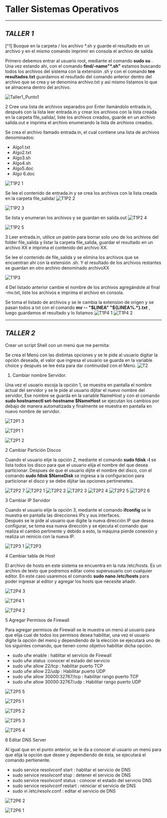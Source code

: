 # Taller Sistemas Operativos
---
***TALLER 1***  
-----
[^1] Busque en la carpeta / los archivo *.sh y guarde el resultado en un archivo y en el mismo comando imprimir en consola el archivo de salida
 
Primero debemos entrar al usuario root, mediante el comando **sudo su** .  Una vez estando ahi, con el comando **find/-name"*.sh"** estamos buscando todos los archivos del sistema con la extensión .sh y con el comando **tee resultados.txt** guardamos el resultado del comando anterior dentro del archivo que se crea y se denomina  archivo.txt y asi mismo listamos lo que se almacena dentro del archivo.

![Taller1_Punto1](https://user-images.githubusercontent.com/126521214/222804716-4f83ff52-2454-4078-a9cf-43f26d179dd4.png)

2 Cree una lista de archivos separados por Enter llamándolo entrada.in, después con la lista leer entrada.in y crear los archivos con la lista creada en la carpeta        file_salida/, liste los archivos creados, guarde en un archivo salida.out e imprima el archivo  enumerando la lista de archivos creados.

 Se crea el archivo llamado entrada.in, el cual contiene una lista de archivos denominados: 
 -	Algo1.txt
 -	Algo2.txt
 -	Algo3.sh
 -	Algo4.sh
 -	Algo5.doc
 -	Algo 6.doc

![T1P2 1](https://user-images.githubusercontent.com/126521214/222805704-f0b3ace7-d3b9-4332-bc06-f87d7b50f7f6.png)  


 Se lee el contenido de entrada.in y se crea los archivos con la lista  creada en la carpeta file_salida/
 ![T1P2 2](https://user-images.githubusercontent.com/126521214/222805729-67e814f8-0bac-41c7-81fd-8b1ce4e1cba7.png)  

 ![T1P2 3](https://user-images.githubusercontent.com/126521214/222805774-9b2de4c0-b513-486a-b202-6d51d66aa08a.png)  

 Se lista y enumeran los archivos y se guardan en salida.out
 ![T1P2 4](https://user-images.githubusercontent.com/126521214/222805797-15a50f88-ba1d-4ebd-b6e3-714e24530eb7.png)

 ![T1P2 5](https://user-images.githubusercontent.com/126521214/222805810-e69f5fa9-9dae-46ff-b921-8828afef52b6.png)


3 Leer entrada.in, utilice un patrón para borrar solo uno de los archivos del folder file_salida y listar la carpeta file_salida, guardar el resultado en un archivo XX e imprima el contenido del archivo XX.

 Se lee el contenido de file_salida y se elimina los archivos que se encuentran ahí con la extensión .sh.
 Y el resultado de los archivos restantes se guardan en otro archivo denominado archivoXX

 ![T1P3](https://user-images.githubusercontent.com/126521214/222806923-e02cec69-9559-41f4-a6aa-3f44abbd9353.png)

4 Del listado anterior cambie el nombre de los archivos agregándole al final -mv.txt, liste los archivos e imprima el archivo en consola.

 Se toma el listado de archivos y se le cambia la extension de origen y se pasan todos a txt con el comando **mv -- "$LINEA" "${LINEA%.*}.txt** , luego guardamos el    resultado y lo listamos 
 ![T1P4 1](https://user-images.githubusercontent.com/126521214/222807263-5279b3e7-6d1e-47bd-abc2-a2fc03a0dbf2.jpg)
 ![T1P4 2](https://user-images.githubusercontent.com/126521214/222807278-b4598a70-8a54-416a-874a-634e370d0c86.png)

---  

***TALLER 2***  
-----

Crear un script Shell con un menú que me permita: 

 Se crea el Menú con las distintas opciones y se le pide al usuario digitar la opción deseada, el valor que ingresa el usuario se guarda en la variable choice y         después se lee ésta para dar continuidad con el Menú.
![T2](https://user-images.githubusercontent.com/126521214/222840032-03c78fe3-56f5-4b58-93ea-d2e42706cb27.png)

1. Cambiar nombre Servidor.

Una vez el usuario escoja la opción 1, se muestra en pantalla el nombre actual del servidor y se le pide al usuario dijitar el nuevo nombre del servidor, Ese nombre se guarda en la variable NameHost  y con el comando **sudo hostnamectl set-hostname $NameHost** se ejecutan los cambios por debajo de manera automatizada y finalmente se muestra en pantalla en nuevo nombre de servidor.  

![T2P1 3](https://user-images.githubusercontent.com/126521214/222814811-753c441d-365c-42dd-999a-189b7658559b.png)  

![T2P1 1](https://user-images.githubusercontent.com/126521214/222814485-410a8a84-ba8d-476f-a551-afc35a764729.png)  

![T2P1 2](https://user-images.githubusercontent.com/126521214/222814769-f5418bd4-f91b-4ba7-89c1-cc0122126c15.png)  

2 Cambiar Partición Discos 

Cuando el usuario elije la opción 2, mediante el comando **sudo fdisk -l** se lista todos los disco para que el usuario elija el nombre del que desea particionar.
Despues de que el usuario dijite el nombre del disco, con el comando **sudo fdisk $NameDisk** se ingresa a la configuracion para particionar el disco y se debe dijitar las opciones pertinenetes.

![T2P2 7](https://user-images.githubusercontent.com/126521214/222822385-3adb3098-4381-41e7-8b6c-a8662b42eb47.png)
![T2P2 1](https://user-images.githubusercontent.com/126521214/222822505-6d3d206b-af36-430f-a0dd-9bb37f2460d3.png)
![T2P2 2](https://user-images.githubusercontent.com/126521214/222822517-36221793-0667-4765-bf6d-1765e48e91ce.png)
![T2P2 3](https://user-images.githubusercontent.com/126521214/222822530-45b85790-31e0-4282-9511-193678e37047.png)
![T2P2 4](https://user-images.githubusercontent.com/126521214/222822555-d4528a27-79f8-48d2-846e-f6557951321a.png)
![T2P2 5](https://user-images.githubusercontent.com/126521214/222822574-a7a2d077-b382-4d8c-975a-865647bcafde.png)
![T2P2 6](https://user-images.githubusercontent.com/126521214/222822583-25789b6e-4fbf-463f-9a74-c5e33ce99462.png)

3 Cambiar IP Servidor  

Cuando el usuario elije la opción 3, mediante el comando **ifconfig** se le muestra en pantalla las direcciones IPs y sus interfaces.  
Después se le pide al usuario que digite la nueva dirección IP que desea configurar, se toma esa nueva dirección y se ejecuta el comando que realiza el cambio pertinente y debido a esto, la máquina pierde conexión y realiza un reinicio con la nueva IP. 


![T2P3 1](https://user-images.githubusercontent.com/126521214/222869556-5f55bc43-f8ce-45c2-928d-bb3f88481cba.png)
![T2P3](https://user-images.githubusercontent.com/126521214/222869557-67139b1d-7537-4904-a4b5-19e6d2d7e6a7.png)

4 Cambiar tabla de Host  

El archivo de hosts en este sistema se encuentra en la ruta /etc/hosts. Es un archivo de texto que podremos editar como superusuario con cualquier editor.
En este caso usaremos el comando **sudo nano /etc/hosts** para poder ingresar al editor y agregar los hosts que necesite añadir.

![T2P4 3](https://user-images.githubusercontent.com/126521214/222824356-825466c1-4930-490d-9cdc-ff1c72a45e24.png)

![T2P4 1](https://user-images.githubusercontent.com/126521214/222824373-0689c4a7-b054-46fc-8fae-42bd7983096f.png)

![T2P4 2](https://user-images.githubusercontent.com/126521214/222824386-3618b1ea-f9dc-4f9b-a6c7-9df93ccdc931.png)



5 Agregar Permisos de Firewall

Para agregar permisos de Firewall se le muestra un menú al usuario para que elija cual de todos los permisos desea habilitar, una vez el usuario digite la opción del menú y dependiendo de la elección se ejecutará uno de los siguintes comando, que tienen como objetivo habilitar dicha opción.
 
 *  sudo ufw enable : hablitar el servicio de Firewall
 *  sudo ufw status :conocer el estado del  servicio
 *  sudo ufw allow 22/tcp : habilitar puerto TCP
 *  sudo ufw allow 22/udp : Habilitar puerto UDP
 *  sudo ufw allow 30000:32767/tcp : habilitar rango puerto TCP
 *  sudo ufw allow 30000:32767/udp : Habilitar rango puerto UDP

![T2P5 5](https://user-images.githubusercontent.com/126521214/222824504-e3fa2e67-a3f9-4f87-86fb-13cc9be90eef.png)

![T2P5 1](https://user-images.githubusercontent.com/126521214/222824518-5b963567-da56-40b3-894c-45238e3d5c6c.png)

![T2P5 2](https://user-images.githubusercontent.com/126521214/222824526-6a61fc1e-daa9-4b96-a412-aedb8306e7ad.png)

![T2P5 3](https://user-images.githubusercontent.com/126521214/222824532-139440d2-bfd3-4de8-bba9-58da6f7c0437.png)

![T2P5 4](https://user-images.githubusercontent.com/126521214/222824547-91cea27c-1c39-42e5-a6e9-582ba39b8891.png)


6 Editar DNS Server

Al igual que en el punto anterior, se le da a conocer al usuario un menú para que elija la opción que desee y dependiendo de ésta, se ejecutará el comando pertienente.

* sudo service resolvconf start : hablitar el servicio de DNS
* sudo service resolvconf stop : detener el servicio de DNS
* sudo service resolvconf status : conocer el estado del servicio DNS
* sudo service resolvconf restart : reiniciar el servicio de DNS
*  sudo vi /etc/resolv.conf : editar el servicio de DNS

![T2P6 2](https://user-images.githubusercontent.com/126521214/222824785-a6b5419c-e804-4a3f-84d7-d70b82f79e26.png)

![T2P6 1](https://user-images.githubusercontent.com/126521214/222824799-b4d03d68-ddff-471b-b94a-3d2b8e3950e9.png)
